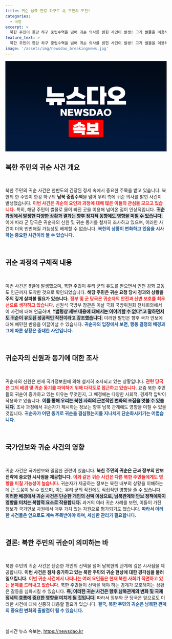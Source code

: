 ```yaml
---
title: 귀순 남쪽 한강 하구로 北 주민의 도전!
categories:
  - 국방
excerpt: >
  북한 주민이 한강 하구 중립수역을 넘어 귀순 의사를 밝힌 사건이 발생! 그가 썰물을 이용해 위험을 무릅쓰고 온 배경과 관련된 비하인드를 밝혀드립니다. 클릭해 자세한 내용을 확인하세요!
feature_text: >
  북한 주민이 한강 하구 중립수역을 넘어 귀순 의사를 밝힌 사건이 발생! 그가 썰물을 이용해 위험을 무릅쓰고 온 배경과 관련된 비하인드를 밝혀드립니다. 클릭해 자세한 내용을 확인하세요!
image: '/assets/img/newsdao_breakingnews.jpg'
---
```


<p><img src="/assets/img/newsdao_breakingnews.jpg" alt="ontimetimes 속보" /></p>

<h2 data-ke-size="size26">북한 주민의 귀순 사건 개요</h2>

<p data-ke-size="size16">&nbsp;</p>

<p>북한 주민의 귀순 사건은 한반도의 긴장된 정세 속에서 중요한 주목을 받고 있습니다. 북한의 한 주민이 한강 하구의 <b>남북 중립수역</b>을 넘어 우리 측에 귀순 의사를 밝힌 사건이 발생했습니다. <b><span style="color: #ee2323;">이번 사건은 귀순의 요인과 과정에 대해 많은 이들의 관심을 모으고 있습니다.</span></b> 특히, 해당 주민이 썰물로 물이 빠진 곳을 이용해 넘어온 점이 인상적입니다. <b><span style="background-color: #21538527;">귀순 과정에서 발생한 다양한 상황과 결과는 향후 정치적 동향에도 영향을 미칠 수 있습니다.</span></b> 이에 따라 군 당국은 귀순자의 신원 및 귀순 동기를 철저히 조사하고 있으며, 이러한 사건이 더욱 빈번해질 가능성도 배제할 수 없습니다. <b><span style="color: #1a5490;">북한의 상황이 변화하고 있음을 시사하는 중요한 사건이라 볼 수 있습니다.</span></b></p>

<p data-ke-size="size16">&nbsp;</p>

<h2 data-ke-size="size26">귀순 과정의 구체적 내용</h2>

<p data-ke-size="size16">&nbsp;</p>

<p>이번 사건은 8일에 발생했으며, 북한 주민이 우리 군의 유도를 받으면서 인천 강화 교동도 인근까지 도착한 것으로 확인되었습니다. <b>해당 주민은 귀순 요청 당시 경과와 상황을 주의 깊게 살펴볼 필요가 있습니다.</b> <b><span style="color: #ee2323;">정부 및 군 당국은 귀순자의 안전과 신변 보호를 최우선으로 생각하고 있습니다.</span></b> 신원식 국방부 장관은 이날 국회 국방위원회 전체회의에서 이 사건에 대해 언급하며, <b><span style="background-color: #21538527;">“법령상 세부 내용에 대해서는 이야기할 수 없다”고 말하면서도 귀순이 유도된 성공적인 작전이라고 강조했습니다.</span></b> 이러한 발언은 향후 국가 안보에 대해 예민한 반응을 이끌어낼 수 있습니다. <b><span style="color: #1a5490;">귀순자의 입장에서 보면, 행동 결정의 배경과 그에 따른 상황은 중대한 사안입니다.</span></b></p>

<p data-ke-size="size16">&nbsp;</p>

<h2 data-ke-size="size26">귀순자의 신원과 동기에 대한 조사</h2>

<p data-ke-size="size16">&nbsp;</p>

<p>귀순자의 신원은 현재 국가정보원에 의해 철저히 조사되고 있는 상황입니다. <b><span style="color: #ee2323;">관련 당국은 그의 배경 및 귀순 동기를 파악하기 위해 다각도로 접근하고 있습니다.</span></b> 요즘 북한 주민들의 귀순이 증가하고 있는 이유는 무엇인지, 그 배경에는 다양한 사회적, 경제적 압박이 작용하고 있습니다. <b><span style="background-color: #21538527;">이를 통해 우리는 북한 사회의 근본적인 변화의 조짐을 엿볼 수 있습니다.</span></b> 조사 과정에서 귀순자가 제시하는 정보는 향후 남북 관계에도 영향을 미칠 수 있을 것입니다. <b><span style="color: #1a5490;">귀순자가 어떤 동기로 귀순을 결심했는지를 지나치게 단순화시키기는 어렵습니다.</span></b> </p>

<p data-ke-size="size16">&nbsp;</p>

<h2 data-ke-size="size26">국가안보와 귀순 사건의 영향</h2>

<p data-ke-size="size16">&nbsp;</p>

<p>귀순 사건은 국가안보와 밀접한 관련이 있습니다. <b>북한 주민의 귀순은 군과 정부의 안보 전략에 중요한 시사점을 제공합니다.</b> <b><span style="color: #ee2323;">이와 같은 귀순 사건은 다른 북한 주민들에게도 영향을 미칠 가능성이 높습니다.</span></b> 귀순자가 제공하는 정보는 북한 내부의 상황을 이해하는 데 큰 도움이 될 수 있으며, 이는 우리 군의 작전에도 직접적인 영향을 줄 수 있습니다. <b><span style="background-color: #21538527;">이러한 배경에서 귀순 사건은 단순한 개인의 선택 이상으로, 남북관계와 안보 정책에까지 영향을 미치는 복합적 요소로 작용합니다.</span></b> 과거의 여러 귀순 사례를 보면, 이들이 가진 정보가 국가안보 차원에서 매우 가치 있는 자원으로 평가되기도 했습니다. <b><span style="color: #1a5490;">따라서 이러한 사건들은 앞으로도 계속 주목받아야 하며, 세심한 관리가 필요합니다.</span></b></p>

<p data-ke-size="size16">&nbsp;</p>

<h2 data-ke-size="size26">결론: 북한 주민의 귀순이 의미하는 바</h2>

<p data-ke-size="size16">&nbsp;</p>

<p>북한 주민의 귀순 사건은 단순한 개인의 선택을 넘어 남북한의 관계에 깊은 시사점을 제공합니다. <b>이번 사건은 점차 증가하고 있는 북한 주민의 귀순 현상에 대한 경각심을 불러일으킵니다.</b> <b><span style="color: #ee2323;">이번 귀순 사건에서 나타나는 여러 요인들은 현재 북한 사회가 직면하고 있는 문제를 드러내고 있습니다.</span></b> 북한 주민들이 선택을 해야 하는 경계가 모호해지는 상황은 갈등을 심화시킬 수 있습니다. <b><span style="background-color: #21538527;">즉, 이러한 귀순 사건은 향후 남북관계의 변화 및 국제 정세의 흐름에 중요한 영향을 미치게 될 것입니다.</span></b> 따라서 정부와 군 당국은 앞으로도 이러한 사건에 대해 신중히 대응할 필요가 있습니다. <b><span style="color: #1a5490;">결국, 북한 주민의 귀순은 남북한 관계의 중요한 변화의 출발점이 될 수 있습니다.</span></b></p>

<p data-ke-size="size16">&nbsp;</p>
실시간 뉴스 속보는, <a href="https://newsdao.kr" rel="dofollow">https://newsdao.kr</a>



